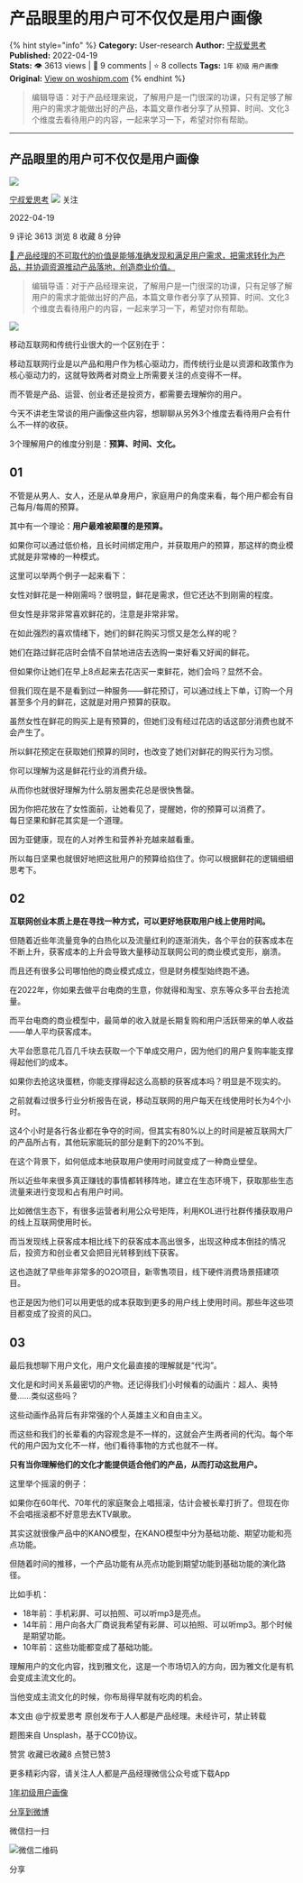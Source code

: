 # 产品眼里的用户可不仅仅是用户画像
{% hint style="info" %}
**Category:** User-research
**Author:** [宁叔爱思考](https://www.woshipm.com/u/1416893)
**Published:** 2022-04-19  
**Stats:** 👁️ 3613 views | 💬 9 comments | ⭐ 8 collects
**Tags:** `1年` `初级` `用户画像`
**Original:** [View on woshipm.com](https://www.woshipm.com/user-research/5400348.html)
{% endhint %}
> 编辑导语：对于产品经理来说，了解用户是一门很深的功课，只有足够了解用户的需求才能做出好的产品，本篇文章作者分享了从预算、时间、文化3个维度去看待用户的内容，一起来学习一下，希望对你有帮助。

---

## 产品眼里的用户可不仅仅是用户画像

[![](https://image.woshipm.com/wp-files/2022/04/8wr4pjgpq6ANIYj1wQpd.jpg!/both/72x72)](https://www.woshipm.com/u/1416893)

[宁叔爱思考](https://www.woshipm.com/u/1416893) ![](https://static.woshipm.com/tag/1101_1@2x.png) 关注

2022-04-19

9 评论 3613 浏览 8 收藏 8 分钟

[🔗 产品经理的不可取代的价值是能够准确发现和满足用户需求，把需求转化为产品，并协调资源推动产品落地，创造商业价值。](https://ke.qidianla.com/courses/90pm)

> 编辑导语：对于产品经理来说，了解用户是一门很深的功课，只有足够了解用户的需求才能做出好的产品，本篇文章作者分享了从预算、时间、文化3个维度去看待用户的内容，一起来学习一下，希望对你有帮助。

![](https://image.woshipm.com/wp-files/2022/04/PyWJkO11JTt2r39ZnJiz.jpg)

移动互联网和传统行业很大的一个区别在于：

移动互联网行业是以产品和用户作为核心驱动力，而传统行业是以资源和政策作为核心驱动力的，这就导致两者对商业上所需要关注的点变得不一样。

而不管是产品、运营、创业者还是投资方，都需要去理解你的用户。

今天不讲老生常谈的用户画像这些内容，想聊聊从另外3个维度去看待用户会有什么不一样的收获。

3个理解用户的维度分别是：**预算、时间、文化。**

## 01

不管是从男人、女人，还是从单身用户，家庭用户的角度来看，每个用户都会有自己每月/每周的预算。

其中有一个理论：**用户最难被颠覆的是预算。**

如果你可以通过低价格，且长时间绑定用户，并获取用户的预算，那这样的商业模式就是非常棒的一种模式。

这里可以举两个例子一起来看下：

女性对鲜花是一种刚需吗？很明显，鲜花是需求，但它还达不到刚需的程度。

但女性是非常非常喜欢鲜花的，注意是非常非常。​

在如此强烈的喜欢情绪下，她们的鲜花购买习惯又是怎么样的呢？

她们在路过鲜花店时会情不自禁地进店去选购一束好看又好闻的鲜花。

但如果你让她们在早上8点起来去花店买一束鲜花，她们会吗？显然不会。

但我们现在是不是看到过一种服务——鲜花预订，可以通过线上下单，订购一个月甚至多个月的鲜花，这就是对用户预算的获取。

虽然女性在鲜花的购买上是有预算的，但她们没有经过花店的话这部分消费也就不会产生了。

所以鲜花预定在获取她们预算的同时，也改变了她们对鲜花的购买行为习惯。

你可以理解为这是鲜花行业的消费升级。

从而你也就很好理解为什么朋友圈卖花总是很快售罄。

因为你把花放在了女性面前，让她看见了，提醒她，你的预算可以消费了。  
每日坚果和鲜花其实是一个道理。

因为亚健康，现在的人对养生和营养补充越来越看重。

所以每日坚果也就很好地把这批用户的预算给掐住了。你可以根据鲜花的逻辑细细思考下。

## 02

**互联网创业本质上是在寻找一种方式，可以更好地获取用户线上使用时间。**

但随着近些年流量竞争的白热化以及流量红利的逐渐消失，各个平台的获客成本在不断上升，获客成本的上升会导致大量移动互联网公司的商业模式变形，崩溃。

而且还有很多公司哪怕他的商业模式成立，但是财务模型始终跑不通。

在2022年，你如果去做平台电商的生意，你就得和淘宝、京东等众多平台去抢流量。

而平台电商的商业模型中，最简单的收入就是长期复购和用户活跃带来的单人收益——单人平均获客成本。

大平台愿意花几百几千块去获取一个下单成交用户，因为他们的用户复购率能支撑得起他们的成本。

如果你去抢这块蛋糕，你能支撑得起这么高额的获客成本吗？明显是不现实的。

之前就看过很多行业分析报告在说，移动互联网的用户每天在线使用时长为4个小时。

这4个小时是各行各业都在争夺的时间，但其实有80%以上的时间是被互联网大厂的产品所占有，其他玩家能玩的部分是剩下的20%不到。

在这个背景下，如何低成本地获取用户使用时间就变成了一种商业壁垒。

所以近些年来很多真正赚钱的事情都转移阵地，建立在生态环境下，获取那些生态流量来进行变现和占有用户时间。

比如微信生态下，有很多运营者利用公众号矩阵，利用KOL进行社群传播获取用户的线上互联网使用时长。

而当发现线上获客成本相比线下的获客成本高出很多，出现这种成本倒挂的情况后，投资方和创业者又会把目光转移到线下获客。

这也造就了早些年非常多的O2O项目，新零售项目，线下硬件消费场景搭建项目。

也正是因为他们可以用更低的成本获取到更多的用户线上使用时间。那些年这些项目都变成了投资的风口。

## 03

最后我想聊下用户文化，用户文化最直接的理解就是“代沟”。

文化是和时间关系最密切的产物。还记得我们小时候看的动画片：超人、奥特曼……类似这些吗？

这些动画作品背后有非常强的个人英雄主义和自由主义。

而这些和我们的长辈看的内容观念是不一样的，这就会产生两者间的代沟。每个年代的用户因为文化不一样，他们看待事物的方式也就不一样。

**只有当你理解他们的文化才能提供适合他们的产品，从而打动这批用户。**

这里举个摇滚的例子：

如果你在60年代、70年代的家庭聚会上唱摇滚，估计会被长辈打折了。但现在你不会唱摇滚都不好意思去KTV飙歌。

其实这就很像产品中的KANO模型，在KANO模型中分为基础功能、期望功能和亮点功能。

但随着时间的推移，一个产品功能有从亮点功能到期望功能到基础功能的演化路径。

比如手机：

*   18年前：手机彩屏、可以拍照、可以听mp3是亮点。
*   14年前：用户向各大厂商说我希望有彩屏、可以拍照、可以听mp3。那个时候是期望功能。
*   10年前：这些功能都变成了基础功能。

理解用户的文化内容，找到雅文化，这是一个市场切入的方向，因为雅文化是有机会变成主流文化的。

当他变成主流文化的时候，你布局得早就有吃肉的机会。

本文由 @宁叔爱思考 原创发布于人人都是产品经理。未经许可，禁止转载

题图来自 Unsplash，基于CC0协议。

赞赏 收藏已收藏8 点赞已赞3

更多精彩内容，请关注人人都是产品经理微信公众号或下载App

[1年](https://www.woshipm.com/tag/1%e5%b9%b4)[初级](https://www.woshipm.com/tag/%e5%88%9d%e7%ba%a7)[用户画像](https://www.woshipm.com/tag/%e7%94%a8%e6%88%b7%e7%94%bb%e5%83%8f)

[分享到微博](https://service.weibo.com/share/share.php?appkey=2775287854&title=产品眼里的用户可不仅仅是用户画像&url=https://www.woshipm.com/user-research/5400348.html&pic=https://image.woshipm.com/wp-files/2022/04/PyWJkO11JTt2r39ZnJiz.jpg)

微信扫一扫

![微信二维码](https://api.pwmqr.com/qrcode/create/?url=https://www.woshipm.com/user-research/5400348.html)

分享